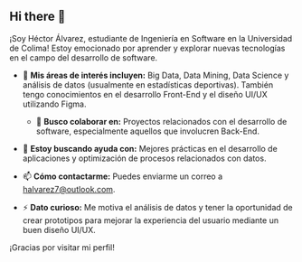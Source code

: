 ## Hi there 👋

¡Soy Héctor Álvarez, estudiante de Ingeniería en Software en la Universidad de Colima! Estoy emocionado por aprender y explorar nuevas tecnologías en el campo del desarrollo de software.

- 🌱 **Mis áreas de interés incluyen:** Big Data, Data Mining, Data Science y análisis de datos (usualmente en estadísticas deportivas). También tengo conocimientos en el desarrollo Front-End y el diseño UI/UX utilizando Figma.

  - 👯 **Busco colaborar en:** Proyectos relacionados con el desarrollo de software, especialmente aquellos que involucren Back-End.

- 🤔 **Estoy buscando ayuda con:** Mejores prácticas en el desarrollo de aplicaciones y optimización de procesos relacionados con datos.

- 📫 **Cómo contactarme:** Puedes enviarme un correo a [halvarez7@outlook.com](mailto:halvarez7@outlook.com).

- ⚡ **Dato curioso:** Me motiva el análisis de datos y tener la oportunidad de crear prototipos para mejorar la experiencia del usuario mediante un buen diseño UI/UX.

¡Gracias por visitar mi perfil!
